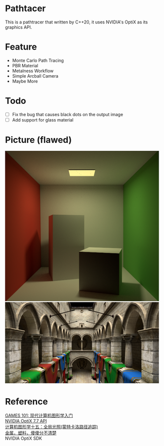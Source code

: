 # Pathtacer
This is a pathtracer that written by C++20, it uses NVIDIA's OptiX as its graphics API.
# Feature
- Monte Carlo Path Tracing
- PBR Material
- Metalness Workflow
- Simple Arcball Camera
- Maybe More
# Todo
- [ ] Fix the bug that causes black dots on the output image
- [ ] Add support for glass material 
# Picture (flawed)
![Cornell Box](picture/cornellbox.png)
![Sponza](picture/sponza.png)
# Reference
[GAMES 101: 现代计算机图形学入门](https://games-cn.org/intro-graphics/)  
[NVIDIA OptiX 7.7 API](https://raytracing-docs.nvidia.com/optix7/api/index.html)  
[计算机图形学十五：全局光照(蒙特卡洛路径追踪)](https://zhuanlan.zhihu.com/p/146714484)  
[金属，塑料，傻傻分不清楚](https://zhuanlan.zhihu.com/p/21961722)  
NVIDIA OptiX SDK